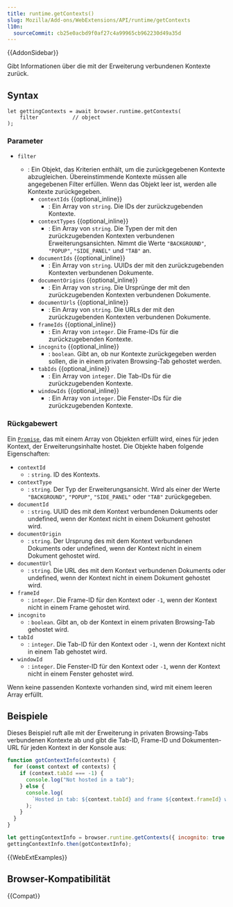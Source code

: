 ```yaml
---
title: runtime.getContexts()
slug: Mozilla/Add-ons/WebExtensions/API/runtime/getContexts
l10n:
  sourceCommit: cb25e0acbd9f0af27c4a99965cb962230d49a35d
---
```


{{AddonSidebar}}

Gibt Informationen über die mit der Erweiterung verbundenen Kontexte zurück.

## Syntax

```js-nolint
let gettingContexts = await browser.runtime.getContexts(
    filter           // object
);
```

### Parameter

- `filter`

  - : Ein Objekt, das Kriterien enthält, um die zurückgegebenen Kontexte abzugleichen. Übereinstimmende Kontexte müssen alle angegebenen Filter erfüllen. Wenn das Objekt leer ist, werden alle Kontexte zurückgegeben.
    - `contextIds` {{optional_inline}}
      - : Ein Array von `string`. Die IDs der zurückzugebenden Kontexte.
    - `contextTypes` {{optional_inline}}
      - : Ein Array von `string`. Die Typen der mit den zurückzugebenden Kontexten verbundenen Erweiterungsansichten. Nimmt die Werte `"BACKGROUND"`, `"POPUP"`, `"SIDE_PANEL"` und `"TAB"` an.
    - `documentIds` {{optional_inline}}
      - : Ein Array von `string`. UUIDs der mit den zurückzugebenden Kontexten verbundenen Dokumente.
    - `documentOrigins` {{optional_inline}}
      - : Ein Array von `string`. Die Ursprünge der mit den zurückzugebenden Kontexten verbundenen Dokumente.
    - `documentUrls` {{optional_inline}}
      - : Ein Array von `string`. Die URLs der mit den zurückzugebenden Kontexten verbundenen Dokumente.
    - `frameIds` {{optional_inline}}
      - : Ein Array von `integer`. Die Frame-IDs für die zurückzugebenden Kontexte.
    - `incognito` {{optional_inline}}
      - : `boolean`. Gibt an, ob nur Kontexte zurückgegeben werden sollen, die in einem privaten Browsing-Tab gehostet werden.
    - `tabIds` {{optional_inline}}
      - : Ein Array von `integer`. Die Tab-IDs für die zurückzugebenden Kontexte.
    - `windowIds` {{optional_inline}}
      - : Ein Array von `integer`. Die Fenster-IDs für die zurückzugebenden Kontexte.

### Rückgabewert

Ein [`Promise`](/de/docs/Web/JavaScript/Reference/Global_Objects/Promise), das mit einem Array von Objekten erfüllt wird, eines für jeden Kontext, der Erweiterungsinhalte hostet. Die Objekte haben folgende Eigenschaften:

- `contextId`
  - : `string`. ID des Kontexts.
- `contextType`
  - : `string`. Der Typ der Erweiterungsansicht. Wird als einer der Werte `"BACKGROUND"`, `"POPUP"`, `"SIDE_PANEL"` oder `"TAB"` zurückgegeben.
- `documentId`
  - : `string`. UUID des mit dem Kontext verbundenen Dokuments oder undefined, wenn der Kontext nicht in einem Dokument gehostet wird.
- `documentOrigin`
  - : `string`. Der Ursprung des mit dem Kontext verbundenen Dokuments oder undefined, wenn der Kontext nicht in einem Dokument gehostet wird.
- `documentUrl`
  - : `string`. Die URL des mit dem Kontext verbundenen Dokuments oder undefined, wenn der Kontext nicht in einem Dokument gehostet wird.
- `frameId`
  - : `integer`. Die Frame-ID für den Kontext oder `-1`, wenn der Kontext nicht in einem Frame gehostet wird.
- `incognito`
  - : `boolean`. Gibt an, ob der Kontext in einem privaten Browsing-Tab gehostet wird.
- `tabId`
  - : `integer`. Die Tab-ID für den Kontext oder `-1`, wenn der Kontext nicht in einem Tab gehostet wird.
- `windowId`
  - : `integer`. Die Fenster-ID für den Kontext oder `-1`, wenn der Kontext nicht in einem Fenster gehostet wird.

Wenn keine passenden Kontexte vorhanden sind, wird mit einem leeren Array erfüllt.

## Beispiele

Dieses Beispiel ruft alle mit der Erweiterung in privaten Browsing-Tabs verbundenen Kontexte ab und gibt die Tab-ID, Frame-ID und Dokumenten-URL für jeden Kontext in der Konsole aus:

```js
function gotContextInfo(contexts) {
  for (const context of contexts) {
    if (context.tabId === -1) {
      console.log("Not hosted in a tab");
    } else {
      console.log(
        `Hosted in tab: ${context.tabId} and frame ${context.frameId} with URL ${context.documentUrl}`,
      );
    }
  }
}

let gettingContextInfo = browser.runtime.getContexts({ incognito: true });
gettingContextInfo.then(gotContextInfo);
```

{{WebExtExamples}}

## Browser-Kompatibilität

{{Compat}}
